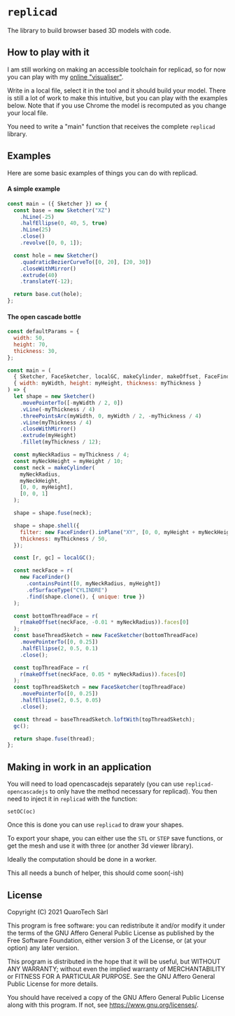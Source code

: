 # `replicad`

The library to build browser based 3D models with code.

## How to play with it

I am still working on making an accessible toolchain for replicad, so for now
you can play with my [online
"visualiser"](https://studio.replicad.xyz/visualiser).

Write in a local file, select it in the tool and it should build your model.
There is still a lot of work to make this intuitive, but you can play with the
examples below. Note that if you use Chrome the model is recomputed as you
change your local file.

You need to write a "main" function that receives the complete `replicad`
library.

## Examples

Here are some basic examples of things you can do with replicad.

#### A simple example

```js
const main = ({ Sketcher }) => {
  const base = new Sketcher("XZ")
    .hLine(-25)
    .halfEllipse(0, 40, 5, true)
    .hLine(25)
    .close()
    .revolve([0, 0, 1]);

  const hole = new Sketcher()
    .quadraticBezierCurveTo([0, 20], [20, 30])
    .closeWithMirror()
    .extrude(40)
    .translateY(-12);

  return base.cut(hole);
};
```

#### The open cascade bottle

```js
const defaultParams = {
  width: 50,
  height: 70,
  thickness: 30,
};

const main = (
  { Sketcher, FaceSketcher, localGC, makeCylinder, makeOffset, FaceFinder },
  { width: myWidth, height: myHeight, thickness: myThickness }
) => {
  let shape = new Sketcher()
    .movePointerTo([-myWidth / 2, 0])
    .vLine(-myThickness / 4)
    .threePointsArc(myWidth, 0, myWidth / 2, -myThickness / 4)
    .vLine(myThickness / 4)
    .closeWithMirror()
    .extrude(myHeight)
    .fillet(myThickness / 12);

  const myNeckRadius = myThickness / 4;
  const myNeckHeight = myHeight / 10;
  const neck = makeCylinder(
    myNeckRadius,
    myNeckHeight,
    [0, 0, myHeight],
    [0, 0, 1]
  );

  shape = shape.fuse(neck);

  shape = shape.shell({
    filter: new FaceFinder().inPlane("XY", [0, 0, myHeight + myNeckHeight]),
    thickness: myThickness / 50,
  });

  const [r, gc] = localGC();

  const neckFace = r(
    new FaceFinder()
      .containsPoint([0, myNeckRadius, myHeight])
      .ofSurfaceType("CYLINDRE")
      .find(shape.clone(), { unique: true })
  );

  const bottomThreadFace = r(
    r(makeOffset(neckFace, -0.01 * myNeckRadius)).faces[0]
  );
  const baseThreadSketch = new FaceSketcher(bottomThreadFace)
    .movePointerTo([0, 0.25])
    .halfEllipse(2, 0.5, 0.1)
    .close();

  const topThreadFace = r(
    r(makeOffset(neckFace, 0.05 * myNeckRadius)).faces[0]
  );
  const topThreadSketch = new FaceSketcher(topThreadFace)
    .movePointerTo([0, 0.25])
    .halfEllipse(2, 0.5, 0.05)
    .close();

  const thread = baseThreadSketch.loftWith(topThreadSketch);
  gc();

  return shape.fuse(thread);
};
```

## Making in work in an application

You will need to load opencascadejs separately (you can use
`replicad-opencascadejs` to only have the method necessary for replicad). You
then need to inject it in `replicad` with the function:

`setOC(oc)`

Once this is done you can use `replicad` to draw your shapes.

To export your shape, you can either use the `STL` or `STEP` save functions, or
get the mesh and use it with three (or another 3d viewer library).

Ideally the computation should be done in a worker.

This all needs a bunch of helper, this should come soon(-ish)

## License

Copyright (C) 2021 QuaroTech Sàrl

This program is free software: you can redistribute it and/or modify it under the terms of the GNU Affero General Public License as published by the Free Software Foundation, either version 3 of the License, or (at your option) any later version.

This program is distributed in the hope that it will be useful, but WITHOUT ANY WARRANTY; without even the implied warranty of MERCHANTABILITY or FITNESS FOR A PARTICULAR PURPOSE. See the GNU Affero General Public License for more details.

You should have received a copy of the GNU Affero General Public License along with this program. If not, see <https://www.gnu.org/licenses/>.
